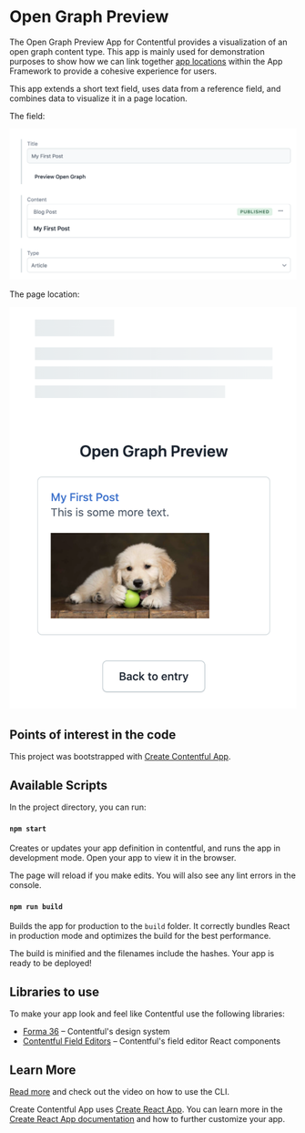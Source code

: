 # Open Graph Preview

The Open Graph Preview App for Contentful provides a visualization of an open graph content type.
This app is mainly used for demonstration purposes to show how we can link together 
[app locations](https://www.contentful.com/developers/docs/extensibility/app-framework/locations/)
within the App Framework to provide a cohesive experience for users.

This app extends a short text field, uses data from a reference field, and combines data
to visualize it in a page location.

The field:

![Open Graph Content Type Field](./assets/og-field.png)


The page location:

![Open Graph Page Location](./assets/og-page.png)

## Points of interest in the code


This project was bootstrapped with [Create Contentful App](https://github.com/contentful/create-contentful-app).

## Available Scripts

In the project directory, you can run:

#### `npm start`

Creates or updates your app definition in contentful, and runs the app in development mode.
Open your app to view it in the browser.

The page will reload if you make edits.
You will also see any lint errors in the console.

#### `npm run build`

Builds the app for production to the `build` folder.
It correctly bundles React in production mode and optimizes the build for the best performance.

The build is minified and the filenames include the hashes.
Your app is ready to be deployed!

## Libraries to use

To make your app look and feel like Contentful use the following libraries:

- [Forma 36](https://f36.contentful.com/) – Contentful's design system
- [Contentful Field Editors](https://www.contentful.com/developers/docs/extensibility/field-editors/) – Contentful's field editor React components

## Learn More

[Read more](https://www.contentful.com/developers/docs/extensibility/app-framework/create-contentful-app/) and check out the video on how to use the CLI.

Create Contentful App uses [Create React App](https://create-react-app.dev/). You can learn more in the [Create React App documentation](https://facebook.github.io/create-react-app/docs/getting-started) and how to further customize your app.
